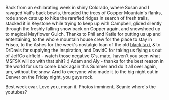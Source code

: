 <!--
.. title: Snow Report: Ride Colorado
.. slug: snow-report-ride-colorado
.. date: 2007-03-12 14:33:08-05:00
.. tags: Journal
.. category: Journal
.. link: 
.. description: 
.. type: text
-->


Back from an exhilarating week in shiny Colorado, where Susan and I
ravaged Vail's back bowls, threaded the trees of Copper Mountain's
flanks, rode snow cats up to hike the rarefied ridges in search of fresh
trails, stacked it in Keystone while trying to keep up with Campbell,
glided silently through the freshly falling snow back on Copper again,
and snowshoed up to magical Mayflower Gulch. Thanks to Phil and Katie
for putting us up and entertaining, to the whole mountain house crew for
the place to stay in Frisco, to the Ashes for the week's nostalgic loan
of the old [black
taxi](http://www.frosties2.com/index.php?option=com_gallery2&Itemid=99999999&g2_itemId=22520),
& to DrDavis for supplying the inspiration, and DavidC for taking us
flying us out of JeffCo airfield - watch those negative G's, mate,
haven't you seen what MSFSX will do with that shit? :) Adam and Aly -
thanks for the best reason in the world for us to come back again this
Summer and do it all over again, um, without the snow. And to everyone
who made it to the big night out in Denver on the Friday night, you guys
rock.

Best week evar. Love you, mean it. Photos imminent. Seanie where's the
youtubes?